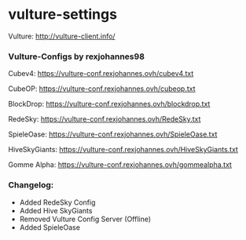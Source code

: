 # vulture-settings

Vulture: http://vulture-client.info/

### Vulture-Configs by rexjohannes98

Cubev4: https://vulture-conf.rexjohannes.ovh/cubev4.txt

CubeOP: https://vulture-conf.rexjohannes.ovh/cubeop.txt

BlockDrop: https://vulture-conf.rexjohannes.ovh/blockdrop.txt

RedeSky: https://vulture-conf.rexjohannes.ovh/RedeSky.txt

SpieleOase: https://vulture-conf.rexjohannes.ovh/SpieleOase.txt

HiveSkyGiants: https://vulture-conf.rexjohannes.ovh/HiveSkyGiants.txt

Gomme Alpha: https://vulture-conf.rexjohannes.ovh/gommealpha.txt

### Changelog:

- Added RedeSky Config
- Added Hive SkyGiants
- Removed Vulture Config Server (Offline)
- Added SpieleOase
